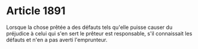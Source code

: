 # Article 1891

Lorsque la chose prêtée a des défauts tels qu'elle puisse causer du préjudice à celui qui s'en sert le prêteur est responsable, s'il connaissait les défauts et n'en a pas averti l'emprunteur.